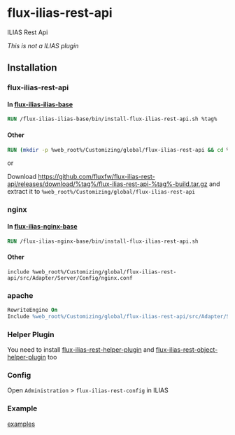 # flux-ilias-rest-api

ILIAS Rest Api

*This is not a ILIAS plugin*

## Installation

### flux-ilias-rest-api

#### In [flux-ilias-ilias-base](https://github.com/fluxfw/flux-ilias-ilias-base)

```dockerfile
RUN /flux-ilias-ilias-base/bin/install-flux-ilias-rest-api.sh %tag%
```

#### Other

```dockerfile
RUN (mkdir -p %web_root%/Customizing/global/flux-ilias-rest-api && cd %web_root%/Customizing/global/flux-ilias-rest-api && wget -O - https://github.com/fluxfw/flux-ilias-rest-api/releases/download/%tag%/flux-ilias-rest-api-%tag%-build.tar.gz | tar -xz --strip-components=1)
```

or

Download https://github.com/fluxfw/flux-ilias-rest-api/releases/download/%tag%/flux-ilias-rest-api-%tag%-build.tar.gz and extract it to `%web_root%/Customizing/global/flux-ilias-rest-api`

### nginx

#### In [flux-ilias-nginx-base](https://github.com/fluxfw/flux-ilias-nginx-base)

```dockerfile
RUN /flux-ilias-nginx-base/bin/install-flux-ilias-rest-api.sh
```

#### Other

```nginx
include %web_root%/Customizing/global/flux-ilias-rest-api/src/Adapter/Server/Config/nginx.conf
```

### apache

```apache
RewriteEngine On
Include %web_root%/Customizing/global/flux-ilias-rest-api/src/Adapter/Server/Config/apache.conf
```

### Helper Plugin

You need to install [flux-ilias-rest-helper-plugin](https://github.com/fluxfw/flux-ilias-rest-helper-plugin) and [flux-ilias-rest-object-helper-plugin](https://github.com/fluxfw/flux-ilias-rest-object-helper-plugin) too

### Config

Open `Administration` > `flux-ilias-rest-config` in ILIAS

### Example

[examples](examples)
